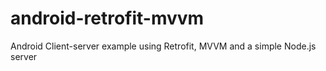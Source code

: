 # android-retrofit-mvvm
Android Client-server example using Retrofit, MVVM and a simple Node.js server
